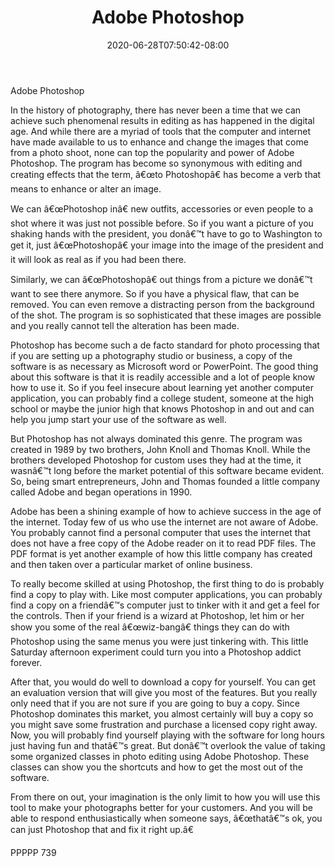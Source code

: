 ﻿---
title: "Adobe Photoshop"
date: 2020-06-28T07:50:42-08:00
description: "TXT Tips for Web Success"
featured_image: "/images/TXT.jpg"
tags: ["Photography"]
---

Adobe Photoshop

In the history of photography, there has never been a time that we can achieve such phenomenal results in editing as has happened in the digital age.  And while there are a myriad of tools that the computer and internet have made available to us to enhance and change the images that come from a photo shoot, none can top the popularity and power of Adobe Photoshop.  The program has become so synonymous with editing and creating effects that the term, â€œto Photoshopâ€ has become a verb that means to enhance or alter an image.  

We can â€œPhotoshop inâ€ new outfits, accessories or even people to a shot where it was just not possible before.  So if you want a picture of you shaking hands with the president, you donâ€™t have to go to Washington to get it, just â€œPhotoshopâ€ your image into the image of the president and it will look as real as if you had been there.

Similarly, we can â€œPhotoshopâ€ out things from a picture we donâ€™t want to see there anymore.  So if you have a physical flaw, that can be removed.  You can even remove a distracting person from the background of the shot.  The program is so sophisticated that these images are possible and you really cannot tell the alteration has been made.

Photoshop has become such a de facto standard for photo processing that if you are setting up a photography studio or business, a copy of the software is as necessary as Microsoft word or PowerPoint.  The good thing about this software is that it is readily accessible and a lot of people know how to use it.  So if you feel insecure about learning yet another computer application, you can probably find a college student, someone at the high school or maybe the junior high that knows Photoshop in and out and can help you jump start your use of the software as well.

But Photoshop has not always dominated this genre.  The program was created in 1989 by two brothers, John Knoll and Thomas Knoll.  While the brothers developed Photoshop for custom uses they had at the time, it wasnâ€™t long before the market potential of this software became evident.  So, being smart entrepreneurs, John and Thomas founded a little company called Adobe and began operations in 1990.  

Adobe has been a shining example of how to achieve success in the age of the internet.  Today few of us who use the internet are not aware of Adobe.  You probably cannot find a personal computer that uses the internet that does not have a free copy of the Adobe reader on it to read PDF files.  The PDF format is yet another example of how this little company has created and then taken over a particular market of online business.

To really become skilled at using Photoshop, the first thing to do is probably find a copy to play with.  Like most computer applications, you can probably find a copy on a friendâ€™s computer just to tinker with it and get a feel for the controls.  Then if your friend is a wizard at Photoshop, let him or her show you some of the real â€œwiz-bangâ€ things they can do with Photoshop using the same menus you were just tinkering with.  This little Saturday afternoon experiment could turn you into a Photoshop addict forever.

After that, you would do well to download a copy for yourself.  You can get an evaluation version that will give you most of the features.  But you really only need that if you are not sure if you are going to buy a copy.  Since Photoshop dominates this market, you almost certainly will buy a copy so you might save some frustration and purchase a licensed copy right away.  Now, you will probably find yourself playing with the software for long hours just having fun and thatâ€™s great.  But donâ€™t overlook the value of taking some organized classes in photo editing using Adobe Photoshop.  These classes can show you the shortcuts and how to get the most out of the software.

From there on out, your imagination is the only limit to how you will use this tool to make your photographs better for your customers.  And you will be able to respond enthusiastically when someone says, â€œthatâ€™s ok, you can just Photoshop that and fix it right up.â€

PPPPP 739

